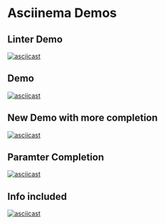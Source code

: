 # Asciinema Demos

## Linter Demo

[![asciicast](https://asciinema.org/a/118441.png)](https://asciinema.org/a/118441)

## Demo

[![asciicast](https://asciinema.org/a/118064.png)](https://asciinema.org/a/118064)

## New Demo with more completion

[![asciicast](https://asciinema.org/a/118207.png)](https://asciinema.org/a/118207)

## Paramter Completion

[![asciicast](https://asciinema.org/a/118243.png)](https://asciinema.org/a/118243)

## Info included

[![asciicast](https://asciinema.org/a/118394.png)](https://asciinema.org/a/118394)
